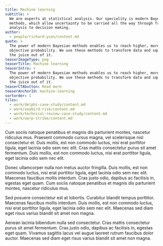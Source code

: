 ```yaml
---
title: Machine learning
subtitle: >
  We are experts at statistical analysis. Our speciality is modern Bayesian
  methods, which allow uncertainty to be carried all the way through from
  analysis to decision making.
author:
  - people/richard-yvan/content.md
quote: >
  The power of modern Bayesian methods enables us to reach higher, more
  objective probability. We use these methods to transform data and squeeze
  the juice out of it.
teaserImageType: png
teaserTitle: Machine learning
teaserIntro: >
  The power of modern Bayesian methods enables us to reach higher, more
  objective probability. We use these methods to transform data and squeeze
  the juice out of it.
teaserCTAbutton: Read more
teaserAnchorId: machine-learning
sortorder: 1
tiles:
  - work/delphi-case-study/content.md
  - work/seabird-risk/content.md
  - work/technical-review-case-study/content.md
  - work/warp-strike/content.md
---
```


Cum sociis natoque penatibus et magnis dis parturient montes, nascetur ridiculus mus. Praesent commodo cursus magna, vel scelerisque nisl consectetur et. Duis mollis, est non commodo luctus, nisi erat porttitor ligula, eget lacinia odio sem nec elit. Cras mattis consectetur purus sit amet fermentum. Duis mollis, est non commodo luctus, nisi erat porttitor ligula, eget lacinia odio sem nec elit.

Donec ullamcorper nulla non metus auctor fringilla. Duis mollis, est non commodo luctus, nisi erat porttitor ligula, eget lacinia odio sem nec elit. Maecenas faucibus mollis interdum. Cras justo odio, dapibus ac facilisis in, egestas eget quam. Cum sociis natoque penatibus et magnis dis parturient montes, nascetur ridiculus mus.

Sed posuere consectetur est at lobortis. Curabitur blandit tempus porttitor. Maecenas faucibus mollis interdum. Duis mollis, est non commodo luctus, nisi erat porttitor ligula, eget lacinia odio sem nec elit. Maecenas sed diam eget risus varius blandit sit amet non magna.

Aenean lacinia bibendum nulla sed consectetur. Cras mattis consectetur purus sit amet fermentum. Cras justo odio, dapibus ac facilisis in, egestas eget quam. Vivamus sagittis lacus vel augue laoreet rutrum faucibus dolor auctor. Maecenas sed diam eget risus varius blandit sit amet non magna.
